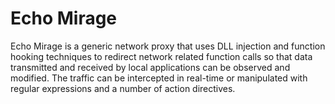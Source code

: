 Echo Mirage
======

Echo Mirage is a generic network proxy that uses DLL injection and function hooking techniques to redirect network related function calls so that data transmitted and received by local applications can be observed and modified. The traffic can be intercepted in real-time or manipulated with regular expressions and a number of action directives.